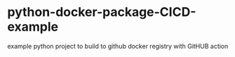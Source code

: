 # python-docker-package-CICD-example
example python project to build to github docker registry with GitHUB action 
